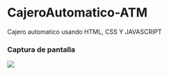# CajeroAutomatico-ATM
Cajero automatico usando HTML, CSS Y JAVASCRIPT

### Captura de pantalla
![](img/captura.png)
